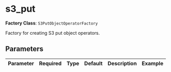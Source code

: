 # s3_put

**Factory Class**: `S3PutObjectOperatorFactory`

Factory for creating S3 put object operators.

## Parameters

| Parameter | Required | Type | Default | Description | Example |
|-----------|----------|------|---------|-------------|---------|